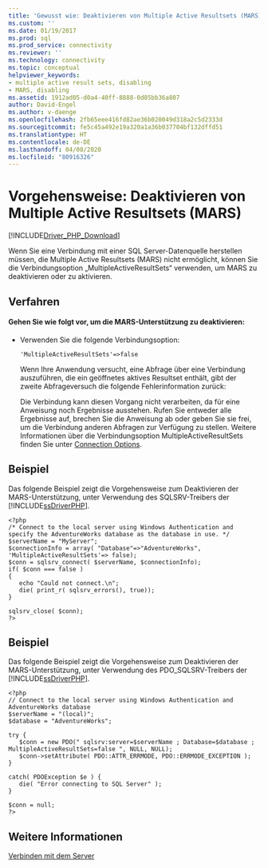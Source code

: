 ```yaml
---
title: 'Gewusst wie: Deaktivieren von Multiple Active Resultsets (MARS) | Microsoft-Dokumentation'
ms.custom: ''
ms.date: 01/19/2017
ms.prod: sql
ms.prod_service: connectivity
ms.reviewer: ''
ms.technology: connectivity
ms.topic: conceptual
helpviewer_keywords:
- multiple active result sets, disabling
- MARS, disabling
ms.assetid: 1912ad05-d0a4-40ff-8888-0d85bb36a807
author: David-Engel
ms.author: v-daenge
ms.openlocfilehash: 2fb65eee416fd82ae36b020049d318a2c5d2333d
ms.sourcegitcommit: fe5c45a492e19a320a1a36b037704bf132dffd51
ms.translationtype: HT
ms.contentlocale: de-DE
ms.lasthandoff: 04/08/2020
ms.locfileid: "80916326"
---
```

# <a name="how-to-disable-multiple-active-resultsets-mars"></a>Vorgehensweise: Deaktivieren von Multiple Active Resultsets (MARS)
[!INCLUDE[Driver_PHP_Download](../../includes/driver_php_download.md)]

Wenn Sie eine Verbindung mit einer SQL Server-Datenquelle herstellen müssen, die Multiple Active Resultsets (MARS) nicht ermöglicht, können Sie die Verbindungsoption „MultipleActiveResultSets“ verwenden, um MARS zu deaktivieren oder zu aktivieren.  
  
## <a name="procedure"></a>Verfahren  
  
#### <a name="to-disable-mars-support"></a>Gehen Sie wie folgt vor, um die MARS-Unterstützung zu deaktivieren:  
  
-   Verwenden Sie die folgende Verbindungsoption:  
  
    ```  
    'MultipleActiveResultSets'=>false  
    ```  
  
    Wenn Ihre Anwendung versucht, eine Abfrage über eine Verbindung auszuführen, die ein geöffnetes aktives Resultset enthält, gibt der zweite Abfrageversuch die folgende Fehlerinformation zurück:  
  
    Die Verbindung kann diesen Vorgang nicht verarbeiten, da für eine Anweisung noch Ergebnisse ausstehen.  Rufen Sie entweder alle Ergebnisse auf, brechen Sie die Anweisung ab oder geben Sie sie frei, um die Verbindung anderen Abfragen zur Verfügung zu stellen. Weitere Informationen über die Verbindungsoption MultipleActiveResultSets finden Sie unter [Connection Options](../../connect/php/connection-options.md).  
  
## <a name="example"></a>Beispiel  
Das folgende Beispiel zeigt die Vorgehensweise zum Deaktivieren der MARS-Unterstützung, unter Verwendung des SQLSRV-Treibers der [!INCLUDE[ssDriverPHP](../../includes/ssdriverphp_md.md)].  
  
```  
<?php  
/* Connect to the local server using Windows Authentication and  
specify the AdventureWorks database as the database in use. */  
$serverName = "MyServer";  
$connectionInfo = array( "Database"=>"AdventureWorks", 'MultipleActiveResultSets'=> false);  
$conn = sqlsrv_connect( $serverName, $connectionInfo);  
if( $conn === false )  
{  
   echo "Could not connect.\n";  
   die( print_r( sqlsrv_errors(), true));  
}  
  
sqlsrv_close( $conn);  
?>  
```  
  
## <a name="example"></a>Beispiel  
Das folgende Beispiel zeigt die Vorgehensweise zum Deaktivieren der MARS-Unterstützung, unter Verwendung des PDO_SQLSRV-Treibers der [!INCLUDE[ssDriverPHP](../../includes/ssdriverphp_md.md)].  
  
```  
<?php  
// Connect to the local server using Windows Authentication and AdventureWorks database  
$serverName = "(local)";   
$database = "AdventureWorks";  
  
try {  
   $conn = new PDO(" sqlsrv:server=$serverName ; Database=$database ; MultipleActiveResultSets=false ", NULL, NULL);   
   $conn->setAttribute( PDO::ATTR_ERRMODE, PDO::ERRMODE_EXCEPTION );   
}  
  
catch( PDOException $e ) {  
   die( "Error connecting to SQL Server" );   
}  
  
$conn = null;   
?>  
```  
  
## <a name="see-also"></a>Weitere Informationen  
[Verbinden mit dem Server](../../connect/php/connecting-to-the-server.md)  
  
